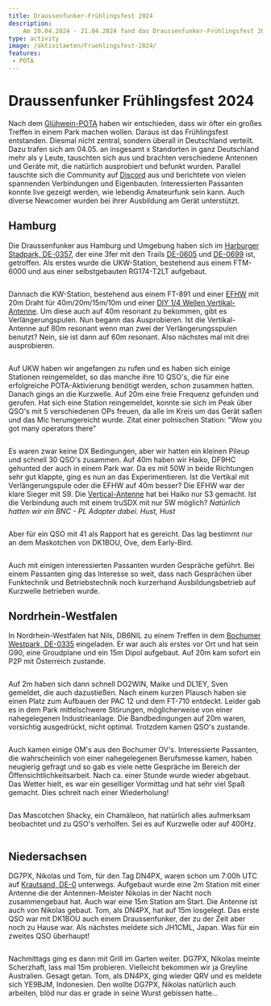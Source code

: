 ```yaml
---
title: Draussenfunker-Frühlingsfest 2024
description: 
    Am 20.04.2024 - 21.04.2024 fand das Draussenfunker-Frühlingsfest 2024 statt.
type: activity
image: /aktivitaeten/Fruehlingsfest-2024/
features:
 - POTA
---
```

# Draussenfunker Frühlingsfest 2024

Nach dem [Glühwein-POTA](https://draussenfunker.de/aktivitaeten/2023-12-09-Jahresrueckblick.html) haben wir entschieden, dass wir öfter ein großes Treffen in einem Park machen wollen. Daraus ist das Frühlingsfest entstanden. Diesmal nicht zentral, sondern überall in Deutschland verteilt. Dazu trafen sich am 04.05. an insgesamt x Standorten in ganz Deutschland mehr als y Leute, tauschten sich aus und brachten verschiedene Antennen und Geräte mit, die natürlich ausprobiert und befunkt wurden. Parallel tauschte sich die Community auf [Discord](https://discord.gg/4RkRRwXtty) aus und berichtete von vielen spannenden Verbindungen und Eigenbauten. Interessierten Passanten konnte live gezeigt werden, wie lebendig Amateurfunk sein kann. Auch diverse Newcomer wurden bei ihrer Ausbildung am Gerät unterstützt.


## Hamburg

Die Draussenfunker aus Hamburg und Umgebung haben sich im [Harburger Stadpark, DE-0357](https://pota.app/#/park/DE-0357), der eine 3fer mit den Trails [DE-0605](https://pota.app/#/park/DE-0605) und [DE-0699](https://pota.app/#/park/DE-0699) ist, getroffen. Als erstes wurde die UKW-Station, bestehend aus einem FTM-6000 und aus einer selbstgebauten RG174-T2LT aufgebaut.

![]()

Dannach die KW-Station, bestehend aus einem FT-891 und einer [EFHW](https://draussenfunker.de/diy/efhw.html) mit 20m Draht für 40m/20m/15m/10m und einer [DIY 1/4 Wellen Vertikal-Antenne](/diy/teleskop-viertelwellen-vertical.html). Um diese auch auf 40m resonant zu bekommen, gibt es Verlängerungspulen. Nun begann das Ausprobieren. Ist die Vertikal-Antenne auf 80m resonant wenn man zwei der Verlängerungsspulen benutzt? Nein, sie ist dann auf 60m resonant. Also nächstes mal mit drei ausprobieren.

![]()

Auf UKW haben wir angefangen zu rufen und es haben sich einige Stationen reingemeldet, so das manche ihre 10 QSO's, die für eine erfolgreiche POTA-Aktivierung benötigt werden, schon zusammen hatten. Danach gings an die Kurzwelle. Auf 20m eine freie Frequenz gefunden und gerufen. Hat sich eine Station reingemeldet, konnte sie sich im Peak über QSO's mit 5 verschiedenen OPs freuen, da alle im Kreis um das Gerät saßen und das Mic herumgereicht wurde. Zitat einer polnischen Station: "Wow you got many operators there"

![]()

Es waren zwar keine DX Bedingungen, aber wir hatten ein kleinen Pileup und schnell 30 QSO's zusammen. Auf 40m haben wir Haiko, DF9HC gehunted der auch in einem Park war. Da es mit 50W in beide Richtungen sehr gut klappte, ging es nun an das Experimentieren. Ist die Vertikal mit Verlängerungspule oder die EFHW auf 40m besser? Die EFHW war der klare Sieger mit S9. Die [Vertical-Antenne](/diy/teleskop-viertelwellen-vertical.html) hat bei Haiko nur S3 gemacht. Ist die Verbindung auch mit einem truSDX mit nur 5W möglich? *Natürlich hatten wir ein BNC - PL Adapter dabei. Hust, Hust*

![]()

Aber für ein QSO mit 41 als Rapport hat es gereicht. Das lag bestimmt nur an dem Maskotchen von DK1BOU, Ove, dem Early-Bird.

![]()

Auch mit einigen interessierten Passanten wurden Gespräche geführt. Bei einem Passanten ging das Interesse so weit, dass nach Gesprächen über Funktechnik und Betriebstechnik noch kurzerhand Ausbildungsbetrieb auf Kurzwelle betrieben wurde.

## Nordrhein-Westfalen

In Nordrhein-Westfalen hat Nils, DB6NIL zu einem Treffen in dem [Bochumer Westpark, DE-0335](https://pota.app/#/park/DE-0335) eingeladen. Er war auch als erstes vor Ort und hat sein G90, eine Groudplane und ein 15m Dipol aufgebaut. Auf 20m kam sofort ein P2P mit Österreich zustande.

![]()

Auf 2m haben sich dann schnell DO2WIN, Maike und DL1EY, Sven gemeldet, die auch dazustießen. Nach einem kurzen Plausch haben sie einen Platz zum Aufbauen der PAC 12 und dem FT-710 entdeckt. Leider gab es in dem Park mittelschwere Störungen, möglicherweise von einer nahegelegenen Industrieanlage. Die Bandbedingungen auf 20m waren, vorsichtig ausgedrückt, nicht optimal. Trotzdem kamen QSO's zustande.

![]()

Auch kamen einige OM's aus den Bochumer OV's. Interessierte Passanten, die wahrscheinlich von einer nahegelegenen Berufsmesse kamen, haben neugierig gefragt und so gab es viele nette Gespräche im Bereich der Öffensichtlichkeitsarbeit. Nach ca. einer Stunde  wurde wieder abgebaut. Das Wetter hielt, es war ein geselliger Vormittag und hat sehr viel Spaß gemacht. Dies schreit nach einer Wiederholung!

![]()

Das Mascotchen Shacky, ein Chamäleon, hat natürlich alles aufmerksam beobachtet und zu QSO's verholfen. Sei es auf Kurzwelle oder auf 400Hz.

![]()

## Niedersachsen

DG7PX, Nikolas und Tom, für den Tag DN4PX, waren schon um 7:00h UTC auf [Krautsand, DE-0]() unterwegs. Aufgebaut wurde eine 2m Station mit einer Antenne die der Antennen-Meister Nikolas in der Nacht noch zusammengebaut hat. Auch war eine 15m Station am Start. Die Antenne ist auch von Nikolas gebaut. Tom, als DN4PX, hat auf 15m losgelegt. Das erste QSO war mit DK1BOU auch einem Draussenfunker, der zu der Zeit aber noch zu Hause war. Als nächstes meldete sich JH1CML, Japan. Was für ein zweites QSO überhaupt!

![]()

Nachmittags ging es dann mit Grill im Garten weiter. DG7PX, Nikolas meinte Scherzhaft, lass mal 15m probieren. Vielleicht bekommen wir ja Greyline Australien. Gesagt getan. Tom, als DN4PX, ging wieder QRV und es meldete sich YE9BJM, Indonesien. Den wollte DG7PX, Nikolas natürlich auch arbeiten, blöd nur das er grade in seine Wurst gebissen hatte…

![]()
